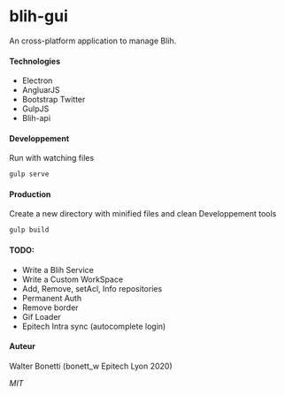 <!--
@Author: Walter Bonetti <IniterWorker>
@Date:   2016-06-06T00:19:14+02:00
@Email:  walter.bonetti@epitech.eu
@Last modified by:   IniterWorker
@Last modified time: 2016-06-06T22:23:03+02:00
@License: MIT
-->

# blih-gui
An cross-platform application to manage Blih.

#### Technologies
* Electron
* AngluarJS
* Bootstrap Twitter
* GulpJS
* Blih-api

#### Developpement

Run with watching files

```sh
gulp serve
```

#### Production

Create a new directory with minified files and clean Developpement tools

```sh
gulp build
```

#### TODO:
* Write a Blih Service
* Write a Custom WorkSpace
* Add, Remove, setAcl, Info repositories
* Permanent Auth
* Remove border
* Gif Loader
* Epitech Intra sync (autocomplete login)

#### Auteur
Walter Bonetti (bonett_w Epitech Lyon 2020)

_MIT_
